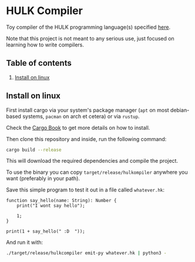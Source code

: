 # HULK Compiler

Toy compiler of the HULK programming language(s) specified [here](https://github.com/matcom/hulk).

Note that this project is not meant to any serious use, just focused on learning how to write compilers.

## Table of contents

1. [Install on linux](#install-on-linux)


## Install on linux

First install cargo via your system's package manager (`apt` on most debian-based systems, `pacman` on arch et cetera) or via `rustup`.

Check the [Cargo Book](https://doc.rust-lang.org/cargo/getting-started/installation.html) to get more details on how to install.

Then clone this repository and inside, run the following command:

```bash
cargo build --release
```

This will download the required dependencies and compile the project.

To use the binary you can copy `target/release/hulkompiler` anywhere you want (preferably in your path).

Save this simple program to test it out in a file called `whatever.hk`:

```
function say_hello(name: String): Number {
    print("I wont say hello");

    1;
}

print(1 + say_hello(" :D  "));
```

And run it with:

```bash
./target/release/hulkcompiler emit-py whatever.hk | python3 -
```
